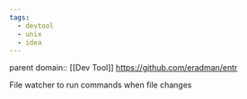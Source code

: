 ```yaml
---
tags:
  - devtool
  - unix
  - idea
---
```

parent domain:: [[Dev Tool]]
https://github.com/eradman/entr

File watcher to run commands when file changes